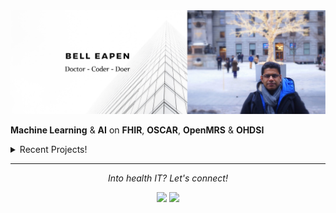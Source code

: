 <img src="https://raw.githubusercontent.com/dermatologist/dermatologist/master/banner-bell-eapen.png" alt="Bell Eapen - Physician into machine learning and AI">

**Machine Learning** & **AI** on **FHIR**, **OSCAR**, **OpenMRS** & **OHDSI** 

<details>
  <summary>Recent Projects!</summary>
  <br>
  
  * [kinmesh: A simple React component that uses the facemesh model from Tensorflowjs for facial cosmetic analysis](https://github.com/dermatologist/skinmesh). 
  * [NPM module to convert FHIR Questionnaire JSON to JSON Schema for form rendering](https://github.com/dermatologist/fhirformjs)
  * [goscar-export: OSCAR EMR EForm Export (csv) to FHIR](https://github.com/E-Health/goscar-export)
  * [DADPy: The swiss army knife for discharge abstract database!](https://github.com/E-Health/dadpy)
  * [QRMine: Qualitative Research support tools in Python](https://github.com/dermatologist/nlp-qrmine)
  * [omopfhirmap: command-line tool for OMOP CDM <-> FHIR mapping](https://github.com/E-Health/omopfhirmap)

  ![views](https://komarev.com/ghpvc/?username=dermatologist&style=flat-square&color=lightgray)
  ![My github stats](https://github-readme-stats.vercel.app/api?username=dermatologist&show_icons=true)
  ![Languages](https://github-readme-stats.vercel.app/api/top-langs/?username=dermatologist&layout=compact&hide=html)

  <h2>Recent blog posts</h2>
  <!-- BLOG-POST-LIST:START -->
 <h2 class='h2-blog'><a class='a-lightblue' href=https://nuchange.ca/2020/10/rendering-fhir-questionnaire-for-data-capture.html>Rendering FHIR Questionnaire for data capture</a></h2>
 <br>
 <h2 class='h2-blog'><a class='a-lightblue' href=https://canehealth.com/2020/08/ohdsi-omop-to-fhir-mapper/>OHDSI OMOP to FHIR mapper</a></h2>
 <br>
 <h2 class='h2-blog'><a class='a-lightblue' href=https://canehealth.com/2020/08/ohdsi-omop-cdm-etl-tools-in-python-net-and-go/>OHDSI OMOP CDM ETL Tools in Python, .Net and Go</a></h2>
 <br>
 <h2 class='h2-blog'><a class='a-lightblue' href=https://nuchange.ca/2020/08/clinical-query-language-part-1.html>Clinical Query Language – Part 1</a></h2>
 <br>
 <h2 class='h2-blog'><a class='a-lightblue' href=https://nuchange.ca/2020/07/ohdsi-omop-to-fhir-mapper.html>OHDSI OMOP to FHIR mapper</a></h2>
 <br>
 <h2 class='h2-blog'><a class='a-lightblue' href=https://nuchange.ca/2020/06/ohdsi-omop-cdm-etl-tools-in-python-net-and-go.html>OHDSI OMOP CDM ETL Tools in Python, .Net and Go</a></h2>
 <br>
 <h2 class='h2-blog'><a class='a-lightblue' href=https://canehealth.com/2020/06/dadpy-the-swiss-army-knife-for-discharge-abstract-database/>DADpy: The swiss army knife for discharge abstract database</a></h2>
 <br>
 <h2 class='h2-blog'><a class='a-lightblue' href=https://canehealth.com/2020/05/oscar-emr-eform-export-csv-to-fhir/>OSCAR EMR EForm Export (CSV) to FHIR</a></h2>
 <br>
 <h2 class='h2-blog'><a class='a-lightblue' href=https://canehealth.com/2020/05/oscar-emr-and-fhir/>OSCAR EMR and FHIR</a></h2>
 <br>
 <h2 class='h2-blog'><a class='a-lightblue' href=https://nuchange.ca/2020/04/fhir-and-public-health-data-warehouses.html>FHIR and public health data warehouses</a></h2>
 <br><!-- BLOG-POST-LIST:END -->
</details>
 

<hr>
<p align="center">
  <i>Into health IT? Let's connect!</i>

  <p align="center">
    <a href="https://twitter.com/beapen" alt="Twitter"><img src="https://github.com/dermatologist/imdhruv99/blob/master/readme/twitter.png"></a>
    <a href="https://www.linkedin.com/in/beapen/" alt="Linkedin"><img src="https://github.com/dermatologist/imdhruv99/blob/master/readme/linkedin.png"></a>
  </p>  
</p>
